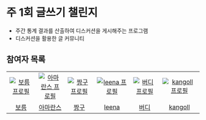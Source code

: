 # 주 1회 글쓰기 챌린지

- 주간 통계 결과를 산출하여 디스커션을 게시해주는 프로그램
- 디스커션을 활용한 글 커뮤니티

## 참여자 목록

<table>
  <tr>
    <td align="center" width="200px">
      <a href="https://github.com/shkisme" target="_blank">
        <img src="https://avatars.githubusercontent.com/u/92802207?v=4" alt="보름 프로필" />
      </a>
    </td>
    <td align="center" width="200px">
      <a href="https://github.com/amaran-th" target="_blank">
        <img src="https://avatars.githubusercontent.com/u/81465068?s=64&v=4" alt="아마란스 프로필" />
      </a>
    </td>
    <td align="center" width="200px">
      <a href="https://github.com/02ggang9" target="_blank">
        <img src="https://avatars.githubusercontent.com/u/105693150?v=4" alt="짱구 프로필" />
      </a>
    </td>
    <td align="center" width="200px">
      <a href="https://github.com/1jeongg" target="_blank">
        <img src="https://avatars.githubusercontent.com/u/84652886?v=4" alt="leena 프로필" />
      </a>
    </td>
    <td align="center" width="200px">
      <a href="https://github.com/stopmin" target="_blank">
        <img src="https://avatars.githubusercontent.com/u/108014449?v=4" alt="버디 프로필" />
      </a>
    </td>
    <td align="center" width="200px">
      <a href="https://github.com/mun-kyeong" target="_blank">
        <img src="https://avatars.githubusercontent.com/u/96461334?v=4" alt="kangoll 프로필" />
      </a>
  </tr>
  <tr>
    <td align="center">
      <a href="https://github.com/shkisme" target="_blank">
        보름
      </a>
    </td>
    <td align="center">
      <a href="https://github.com/amaran-th" target="_blank">
        아마란스
      </a>
    </td>
    <td align="center">
      <a href="https://github.com/02ggang9" target="_blank">
        짱구
      </a>
    </td>
    <td align="center">
      <a href="https://github.com/1jeongg" target="_blank">
        leena
      </a>
    </td>
    <td align="center">
      <a href="https://github.com/stopmin" target="_blank">
        버디
      </a>
    </td>
    <td align="center">
      <a href="https://github.com/mun-kyeong" target="_blank">
        kangoll
      </a>
    </td>
  </tr>
</table>

